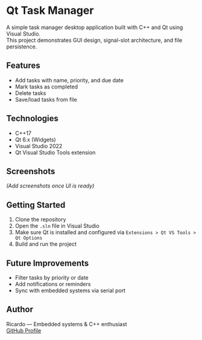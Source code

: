 # Qt Task Manager

A simple task manager desktop application built with C++ and Qt using Visual Studio.  
This project demonstrates GUI design, signal-slot architecture, and file persistence.

## Features
- Add tasks with name, priority, and due date
- Mark tasks as completed
- Delete tasks
- Save/load tasks from file

## Technologies
- C++17
- Qt 6.x (Widgets)
- Visual Studio 2022
- Qt Visual Studio Tools extension

## Screenshots
*(Add screenshots once UI is ready)*

## Getting Started
1. Clone the repository
2. Open the `.sln` file in Visual Studio
3. Make sure Qt is installed and configured via `Extensions > Qt VS Tools > Qt Options`
4. Build and run the project

## Future Improvements
- Filter tasks by priority or date
- Add notifications or reminders
- Sync with embedded systems via serial port

## Author
Ricardo — Embedded systems & C++ enthusiast  
[GitHub Profile](https://github.com/your-username)
